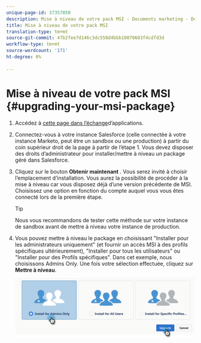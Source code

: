 ```yaml
---
unique-page-id: 37357050
description: Mise à niveau de votre pack MSI - Documents marketing - Documentation du produit
title: Mise à niveau de votre pack MSI
translation-type: tm+mt
source-git-commit: 47b2fee7d146c3dc558d4bbb10070683f4cdfd3d
workflow-type: tm+mt
source-wordcount: '171'
ht-degree: 0%

---
```



# Mise à niveau de votre pack MSI {#upgrading-your-msi-package}

1. Accédez à [cette page dans l’échange](http://appexchange.salesforce.com/listingDetail?listingId=a0N30000001SVZmEAO)d’applications.
1. Connectez-vous à votre instance Salesforce (celle connectée à votre instance Marketo, peut être un sandbox ou une production) à partir du coin supérieur droit de la page à partir de l’étape 1. Vous devez disposer des droits d’administrateur pour installer/mettre à niveau un package géré dans Salesforce.
1. Cliquez sur le bouton **Obtenir maintenant** . Vous serez invité à choisir l’emplacement d’installation. Vous aurez la possibilité de procéder à la mise à niveau car vous disposez déjà d’une version précédente de MSI. Choisissez une option en fonction du compte auquel vous vous êtes connecté lors de la première étape.

   >[!TIP]
   >
   >Nous vous recommandons de tester cette méthode sur votre instance de sandbox avant de mettre à niveau votre instance de production.

1. Vous pouvez mettre à niveau le package en choisissant &quot;Installer pour les administrateurs uniquement&quot; (et fournir un accès MSI à des profils spécifiques ultérieurement), &quot;Installer pour tous les utilisateurs&quot; ou &quot;Installer pour des Profils spécifiques&quot;. Dans cet exemple, nous choisissons Admins Only. Une fois votre sélection effectuée, cliquez sur **Mettre à niveau**.

   ![](assets/four.png)

